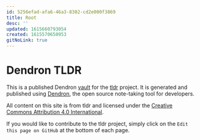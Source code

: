 ```yaml
---
id: 5256efad-afa6-46a3-8302-cd2e000f3869
title: Root
desc: ''
updated: 1615660793054
created: 1615570650953
gitNoLink: true
---
```

# Dendron TLDR

This is a published Dendron [vault](https://wiki.dendron.so/notes/c6fd6bc4-7f75-4cbb-8f34-f7b99bfe2d50.html#vaults) for the [tldr](https://github.com/tldr-pages/tldr) project.  It is generated and published using [Dendron](http://dendron.so/), the open source note-taking tool for developers. 

All content on this site is from tldr and licensed under the [Creative Commons Attribution 4.0 International](https://github.com/open-guides/og-aws/blob/master/LICENSE.txt).

If you would like to contribute to the tldr project, simply click on the `Edit this page on GitHub` at the bottom of each page. 